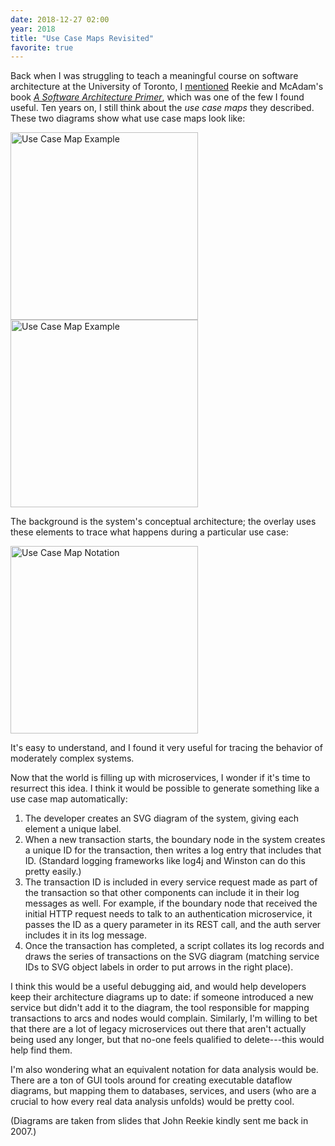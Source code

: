 ```yaml
---
date: 2018-12-27 02:00
year: 2018
title: "Use Case Maps Revisited"
favorite: true
---
```


Back when I was struggling to teach a meaningful course on software architecture at the University of Toronto,
I [mentioned]({{site.github.url}}/2011/06/12/if-youre-going-to-teach-an-undergrad-intro-to-software-engineering/)
Reekie and McAdam's book *[A Software Architecture Primer](http://www.amazon.com/Software-Architecture-Primer-John-Reekie/dp/0646458418/)*,
which was one of the few I found useful.
Ten years on,
I still think about the *use case maps* they described.
These two diagrams show what use case maps look like:

<div class="row">
  <div class="col-md-6">
    <img src="{{ '/files/2018/12/use-case-maps-b.png' | relative_url }}" alt="Use Case Map Example" width="300" />
  </div>
  <div class="col-md-6">
    <img src="{{ '/files/2018/12/use-case-maps-c.png' | relative_url }}" alt="Use Case Map Example" width="300" />
  </div>
</div>

The background is the system's conceptual architecture;
the overlay uses these elements to trace what happens during a particular use case:

<img src="{{ '/files/2018/12/use-case-maps-a.png' | relative_url }}" alt="Use Case Map Notation" width="300" />

It's easy to understand,
and I found it very useful for tracing the behavior of moderately complex systems.

Now that the world is filling up with microservices,
I wonder if it's time to resurrect this idea.
I think it would be possible to generate something like a use case map automatically:

1.  The developer creates an SVG diagram of the system,
    giving each element a unique label.
2.  When a new transaction starts,
    the boundary node in the system creates a unique ID for the transaction,
    then writes a log entry that includes that ID.
    (Standard logging frameworks like log4j and Winston can do this pretty easily.)
3.  The transaction ID is included in every service request made as part of the transaction
    so that other components can include it in their log messages as well.
    For example,
    if the boundary node that received the initial HTTP request needs to talk to an authentication microservice,
    it passes the ID as a query parameter in its REST call,
    and the auth server includes it in its log message.
4.  Once the transaction has completed,
    a script collates its log records and draws the series of transactions on the SVG diagram
    (matching service IDs to SVG object labels in order to put arrows in the right place).

I think this would be a useful debugging aid,
and would help developers keep their architecture diagrams up to date:
if someone introduced a new service but didn't add it to the diagram,
the tool responsible for mapping transactions to arcs and nodes would complain.
Similarly,
I'm willing to bet that there are a lot of legacy microservices out there
that aren't actually being used any longer,
but that no-one feels qualified to delete---this would help find them.

I'm also wondering what an equivalent notation for data analysis would be.
There are a ton of GUI tools around for creating executable dataflow diagrams,
but mapping them to databases, services, and users
(who are a crucial to how every real data analysis unfolds)
would be pretty cool.

(Diagrams are taken from slides that John Reekie kindly sent me back in 2007.)
